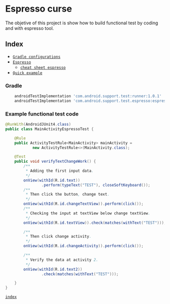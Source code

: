 # Espresso curse
The objetive of this project is show how to build functional test by coding and with espresso tool.


## Index

* [`Gradle configurations`](#gradle)
* [`Espresso`](https://developer.android.com/training/testing/espresso/index.html)
  * [`cheat sheet espresso`](https://developer.android.com/training/testing/espresso/cheat-sheet.html)
* [`Quick example`](#example-functional-test-code)

### Gradle
```gradle
    androidTestImplementation 'com.android.support.test:runner:1.0.1'
    androidTestImplementation 'com.android.support.test.espresso:espresso-core:3.0.1'
```

### Example functional test code
```java
@RunWith(AndroidJUnit4.class)
public class MainActivityEspressoTest {

    @Rule
    public ActivityTestRule<MainActivity> mainActivity =
            new ActivityTestRule<>(MainActivity.class);

    @Test
    public void verifyTextChangeWork() {
        /**
         * Adding the first input data.
         */
        onView(withId(R.id.text))
                .perform(typeText("TEST"), closeSoftKeyboard());
        /**
         * Then click the button, change text.
         */
        onView(withId(R.id.changeTextView)).perform(click());
        /**
         * Checking the input at textView below change textView.
         */
        onView(withId(R.id.textView)).check(matches(withText("TEST")));

        /**
         * Then click change activity.
         */
        onView(withId(R.id.changeActivity)).perform(click());

        /**
         * Verify the data at activity 2.
         */
        onView(withId(R.id.text2))
                .check(matches(withText("TEST")));

    }
}
```
[`index`](#index)
